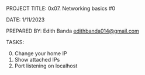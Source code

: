 PROJECT TITLE: 0x07. Networking basics #0 

DATE: 1/11/2023 

PREPARED BY: Edith Banda edithbanda014@gmail.com

TASKS:

0. Change your home IP
1. Show attached IPs
2. Port listening on localhost
